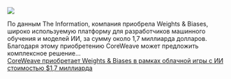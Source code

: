 <!--2025-03-07 14:47:13-->
<div class="yb">
  <div class="rss smaller1 habr"><img src="https://habrastorage.org/getpro/habr/upload_files/e08/133/e7d/e08133e7daff443a6eb0096459d50619.jpg" /><p>По данным The Information, компания приобрела Weights &amp; Biases, широко используемую платформу для разработчиков машинного обучения и моделей ИИ, за сумму около 1,7 миллиарда долларов. Благодаря этому приобретению CoreWeave может предложить комплексное решение... <br><a class="light" href="https://habr.com/ru/companies/bothub/news/889026/?utm_source=habrahabr&utm_medium=rss&utm_campaign=889026">CoreWeave приобретает Weights &amp; Biases в рамках облачной игры с ИИ стоимостью $1,7 миллиарда</a></div>
</div>
